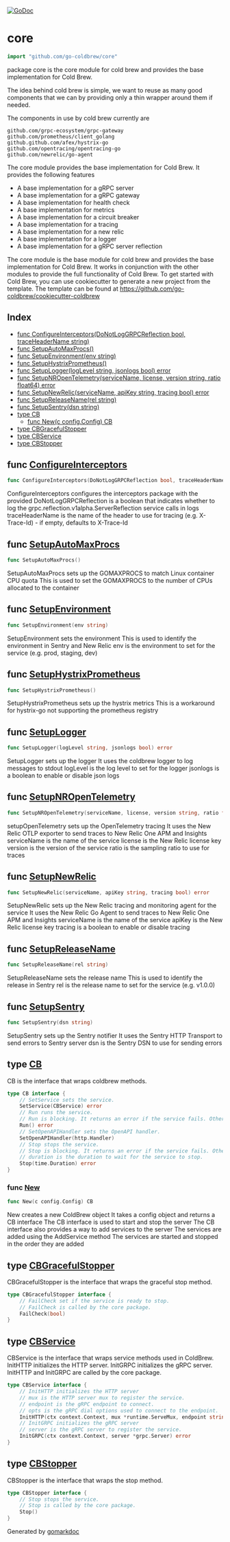 <!-- Code generated by gomarkdoc. DO NOT EDIT -->

[![GoDoc](https://img.shields.io/badge/pkg.go.dev-doc-blue)](http://pkg.go.dev/github.com/go-coldbrew/core)



# core

```go
import "github.com/go-coldbrew/core"
```

package core is the core module for cold brew and provides the base implementation for Cold Brew.

The idea behind cold brew is simple, we want to reuse as many good components that we can by providing only a thin wrapper around them if needed.

The components in use by cold brew currently are

```
github.com/grpc-ecosystem/grpc-gateway
github.com/prometheus/client_golang
github.github.com/afex/hystrix-go
github.com/opentracing/opentracing-go
github.com/newrelic/go-agent
```

The core module provides the base implementation for Cold Brew. It provides the following features

- A base implementation for a gRPC server
- A base implementation for a gRPC gateway
- A base implementation for health check
- A base implementation for metrics
- A base implementation for a circuit breaker
- A base implementation for a tracing
- A base implementation for a new relic
- A base implementation for a logger
- A base implementation for a gRPC server reflection

The core module is the base module for cold brew and provides the base implementation for Cold Brew. It works in conjunction with the other modules to provide the full functionality of Cold Brew. To get started with Cold Brew, you can use cookiecutter to generate a new project from the template. The template can be found at https://github.com/go-coldbrew/cookiecutter-coldbrew

## Index

- [func ConfigureInterceptors\(DoNotLogGRPCReflection bool, traceHeaderName string\)](<#ConfigureInterceptors>)
- [func SetupAutoMaxProcs\(\)](<#SetupAutoMaxProcs>)
- [func SetupEnvironment\(env string\)](<#SetupEnvironment>)
- [func SetupHystrixPrometheus\(\)](<#SetupHystrixPrometheus>)
- [func SetupLogger\(logLevel string, jsonlogs bool\) error](<#SetupLogger>)
- [func SetupNROpenTelemetry\(serviceName, license, version string, ratio float64\) error](<#SetupNROpenTelemetry>)
- [func SetupNewRelic\(serviceName, apiKey string, tracing bool\) error](<#SetupNewRelic>)
- [func SetupReleaseName\(rel string\)](<#SetupReleaseName>)
- [func SetupSentry\(dsn string\)](<#SetupSentry>)
- [type CB](<#CB>)
  - [func New\(c config.Config\) CB](<#New>)
- [type CBGracefulStopper](<#CBGracefulStopper>)
- [type CBService](<#CBService>)
- [type CBStopper](<#CBStopper>)


<a name="ConfigureInterceptors"></a>
## func [ConfigureInterceptors](<https://github.com/go-coldbrew/core/blob/main/initializers.go#L201>)

```go
func ConfigureInterceptors(DoNotLogGRPCReflection bool, traceHeaderName string)
```

ConfigureInterceptors configures the interceptors package with the provided DoNotLogGRPCReflection is a boolean that indicates whether to log the grpc.reflection.v1alpha.ServerReflection service calls in logs traceHeaderName is the name of the header to use for tracing \(e.g. X\-Trace\-Id\) \- if empty, defaults to X\-Trace\-Id

<a name="SetupAutoMaxProcs"></a>
## func [SetupAutoMaxProcs](<https://github.com/go-coldbrew/core/blob/main/initializers.go#L212>)

```go
func SetupAutoMaxProcs()
```

SetupAutoMaxProcs sets up the GOMAXPROCS to match Linux container CPU quota This is used to set the GOMAXPROCS to the number of CPUs allocated to the container

<a name="SetupEnvironment"></a>
## func [SetupEnvironment](<https://github.com/go-coldbrew/core/blob/main/initializers.go#L91>)

```go
func SetupEnvironment(env string)
```

SetupEnvironment sets the environment This is used to identify the environment in Sentry and New Relic env is the environment to set for the service \(e.g. prod, staging, dev\)

<a name="SetupHystrixPrometheus"></a>
## func [SetupHystrixPrometheus](<https://github.com/go-coldbrew/core/blob/main/initializers.go#L193>)

```go
func SetupHystrixPrometheus()
```

SetupHystrixPrometheus sets up the hystrix metrics This is a workaround for hystrix\-go not supporting the prometheus registry

<a name="SetupLogger"></a>
## func [SetupLogger](<https://github.com/go-coldbrew/core/blob/main/initializers.go#L67>)

```go
func SetupLogger(logLevel string, jsonlogs bool) error
```

SetupLogger sets up the logger It uses the coldbrew logger to log messages to stdout logLevel is the log level to set for the logger jsonlogs is a boolean to enable or disable json logs

<a name="SetupNROpenTelemetry"></a>
## func [SetupNROpenTelemetry](<https://github.com/go-coldbrew/core/blob/main/initializers.go#L137>)

```go
func SetupNROpenTelemetry(serviceName, license, version string, ratio float64) error
```

setupOpenTelemetry sets up the OpenTelemetry tracing It uses the New Relic OTLP exporter to send traces to New Relic One APM and Insights serviceName is the name of the service license is the New Relic license key version is the version of the service ratio is the sampling ratio to use for traces

<a name="SetupNewRelic"></a>
## func [SetupNewRelic](<https://github.com/go-coldbrew/core/blob/main/initializers.go#L42>)

```go
func SetupNewRelic(serviceName, apiKey string, tracing bool) error
```

SetupNewRelic sets up the New Relic tracing and monitoring agent for the service It uses the New Relic Go Agent to send traces to New Relic One APM and Insights serviceName is the name of the service apiKey is the New Relic license key tracing is a boolean to enable or disable tracing

<a name="SetupReleaseName"></a>
## func [SetupReleaseName](<https://github.com/go-coldbrew/core/blob/main/initializers.go#L100>)

```go
func SetupReleaseName(rel string)
```

SetupReleaseName sets the release name This is used to identify the release in Sentry rel is the release name to set for the service \(e.g. v1.0.0\)

<a name="SetupSentry"></a>
## func [SetupSentry](<https://github.com/go-coldbrew/core/blob/main/initializers.go#L82>)

```go
func SetupSentry(dsn string)
```

SetupSentry sets up the Sentry notifier It uses the Sentry HTTP Transport to send errors to Sentry server dsn is the Sentry DSN to use for sending errors

<a name="CB"></a>
## type [CB](<https://github.com/go-coldbrew/core/blob/main/types.go#L42-L54>)

CB is the interface that wraps coldbrew methods.

```go
type CB interface {
    // SetService sets the service.
    SetService(CBService) error
    // Run runs the service.
    // Run is blocking. It returns an error if the service fails. Otherwise, it returns nil.
    Run() error
    // SetOpenAPIHandler sets the OpenAPI handler.
    SetOpenAPIHandler(http.Handler)
    // Stop stops the service.
    // Stop is blocking. It returns an error if the service fails. Otherwise, it returns nil.
    // duration is the duration to wait for the service to stop.
    Stop(time.Duration) error
}
```

<a name="New"></a>
### func [New](<https://github.com/go-coldbrew/core/blob/main/core.go#L415>)

```go
func New(c config.Config) CB
```

New creates a new ColdBrew object It takes a config object and returns a CB interface The CB interface is used to start and stop the server The CB interface also provides a way to add services to the server The services are added using the AddService method The services are started and stopped in the order they are added

<a name="CBGracefulStopper"></a>
## type [CBGracefulStopper](<https://github.com/go-coldbrew/core/blob/main/types.go#L28-L32>)

CBGracefulStopper is the interface that wraps the graceful stop method.

```go
type CBGracefulStopper interface {
    // FailCheck set if the service is ready to stop.
    // FailCheck is called by the core package.
    FailCheck(bool)
}
```

<a name="CBService"></a>
## type [CBService](<https://github.com/go-coldbrew/core/blob/main/types.go#L16-L25>)

CBService is the interface that wraps service methods used in ColdBrew. InitHTTP initializes the HTTP server. InitGRPC initializes the gRPC server. InitHTTP and InitGRPC are called by the core package.

```go
type CBService interface {
    // InitHTTP initializes the HTTP server
    // mux is the HTTP server mux to register the service.
    // endpoint is the gRPC endpoint to connect.
    // opts is the gRPC dial options used to connect to the endpoint.
    InitHTTP(ctx context.Context, mux *runtime.ServeMux, endpoint string, opts []grpc.DialOption) error
    // InitGRPC initializes the gRPC server
    // server is the gRPC server to register the service.
    InitGRPC(ctx context.Context, server *grpc.Server) error
}
```

<a name="CBStopper"></a>
## type [CBStopper](<https://github.com/go-coldbrew/core/blob/main/types.go#L35-L39>)

CBStopper is the interface that wraps the stop method.

```go
type CBStopper interface {
    // Stop stops the service.
    // Stop is called by the core package.
    Stop()
}
```

Generated by [gomarkdoc](<https://github.com/princjef/gomarkdoc>)
